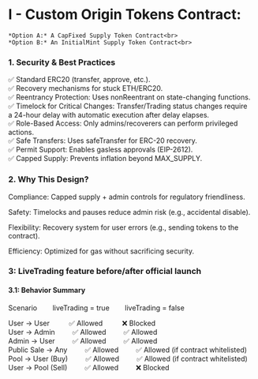 # I - Custom Origin Tokens Contract:
	*Option A:* A CapFixed Supply Token Contract<br>
	*Option B:* An InitialMint Supply Token Contract<br>

### 1. Security & Best Practices

✅ Standard ERC20 (transfer, approve, etc.). <br>
✅ Recovery mechanisms for stuck ETH/ERC20. <br>
✅ Reentrancy Protection: Uses nonReentrant on state-changing functions. <br>
✅ Timelock for Critical Changes: Transfer/Trading status changes require <br>
a 24-hour delay with automatic execution after delay elapses. <br>
✅ Role-Based Access: Only admins/recoverers can perform privileged actions. <br>
✅ Safe Transfers: Uses safeTransfer for ERC-20 recovery. <br>
✅ Permit Support: Enables gasless approvals (EIP-2612). <br>
✅ Capped Supply: Prevents inflation beyond MAX_SUPPLY. <br>



### 2. Why This Design?


Compliance: Capped supply + admin controls for regulatory friendliness. <br>

Safety: Timelocks and pauses reduce admin risk (e.g., accidental disable). <br>

Flexibility: Recovery system for user errors (e.g., sending tokens to the contract). <br>

Efficiency: Optimized for gas without sacrificing security. <br>



### 3: LiveTrading feature before/after official launch
#### 3.1: Behavior Summary

Scenario	&nbsp;&nbsp;&nbsp;&nbsp;&nbsp;&nbsp;&nbsp;liveTrading = true	&nbsp;&nbsp;&nbsp;&nbsp;&nbsp;&nbsp;&nbsp;liveTrading = false

User → User			 &nbsp;&nbsp;&nbsp;&nbsp;&nbsp;&nbsp;&nbsp;&nbsp;&nbsp;✅ Allowed			&nbsp;&nbsp;&nbsp;&nbsp;&nbsp;&nbsp;&nbsp;&nbsp;&nbsp;❌ Blocked<br>
User → Admin		 &nbsp;&nbsp;&nbsp;&nbsp;&nbsp;&nbsp;&nbsp;&nbsp;✅ Allowed			&nbsp;&nbsp;&nbsp;&nbsp;&nbsp;&nbsp;&nbsp;&nbsp;✅ Allowed<br>
Admin → User		 &nbsp;&nbsp;&nbsp;&nbsp;&nbsp;&nbsp;&nbsp;&nbsp;✅ Allowed			&nbsp;&nbsp;&nbsp;&nbsp;&nbsp;&nbsp;&nbsp;&nbsp;✅ Allowed<br>
Public Sale → Any	 &nbsp;&nbsp;&nbsp;&nbsp;&nbsp;&nbsp;&nbsp;&nbsp;✅ Allowed			&nbsp;&nbsp;&nbsp;&nbsp;&nbsp;&nbsp;&nbsp;&nbsp;✅ Allowed (if contract whitelisted)<br>
Pool → User (Buy)	 &nbsp;&nbsp;&nbsp;&nbsp;&nbsp;&nbsp;&nbsp;&nbsp;✅ Allowed			&nbsp;&nbsp;&nbsp;&nbsp;&nbsp;&nbsp;&nbsp;&nbsp;✅ Allowed (if contract whitelisted)<br>
User → Pool (Sell)	 &nbsp;&nbsp;&nbsp;&nbsp;&nbsp;&nbsp;&nbsp;&nbsp;✅ Allowed			&nbsp;&nbsp;&nbsp;&nbsp;&nbsp;&nbsp;&nbsp;&nbsp;❌ Blocked<br>
